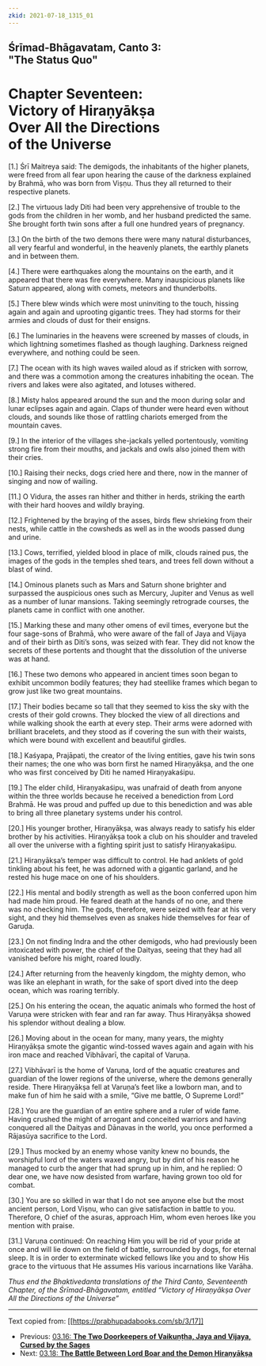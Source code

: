 ```yaml
---
zkid: 2021-07-18_1315_01
---
```


## Śrīmad-Bhāgavatam, Canto 3:<br> "The Status Quo"
# Chapter Seventeen:<br> Victory of Hiraṇyākṣa<br> Over All the Directions<br> of the Universe


[1.] Śrī Maitreya said: The demigods, the inhabitants of the higher planets, were freed from all fear upon hearing the cause of the darkness explained by Brahmā, who was born from Viṣṇu. Thus they all returned to their respective planets.

[2.] The virtuous lady Diti had been very apprehensive of trouble to the gods from the children in her womb, and her husband predicted the same. She brought forth twin sons after a full one hundred years of pregnancy.

[3.] On the birth of the two demons there were many natural disturbances, all very fearful and wonderful, in the heavenly planets, the earthly planets and in between them.

[4.] There were earthquakes along the mountains on the earth, and it appeared that there was fire everywhere. Many inauspicious planets like Saturn appeared, along with comets, meteors and thunderbolts.

[5.] There blew winds which were most uninviting to the touch, hissing again and again and uprooting gigantic trees. They had storms for their armies and clouds of dust for their ensigns.

[6.] The luminaries in the heavens were screened by masses of clouds, in which lightning sometimes flashed as though laughing. Darkness reigned everywhere, and nothing could be seen.

[7.] The ocean with its high waves wailed aloud as if stricken with sorrow, and there was a commotion among the creatures inhabiting the ocean. The rivers and lakes were also agitated, and lotuses withered.

[8.] Misty halos appeared around the sun and the moon during solar and lunar eclipses again and again. Claps of thunder were heard even without clouds, and sounds like those of rattling chariots emerged from the mountain caves.

[9.] In the interior of the villages she-jackals yelled portentously, vomiting strong fire from their mouths, and jackals and owls also joined them with their cries.

[10.] Raising their necks, dogs cried here and there, now in the manner of singing and now of wailing.

[11.] O Vidura, the asses ran hither and thither in herds, striking the earth with their hard hooves and wildly braying.

[12.] Frightened by the braying of the asses, birds flew shrieking from their nests, while cattle in the cowsheds as well as in the woods passed dung and urine.

[13.] Cows, terrified, yielded blood in place of milk, clouds rained pus, the images of the gods in the temples shed tears, and trees fell down without a blast of wind.

[14.] Ominous planets such as Mars and Saturn shone brighter and surpassed the auspicious ones such as Mercury, Jupiter and Venus as well as a number of lunar mansions. Taking seemingly retrograde courses, the planets came in conflict with one another.

[15.] Marking these and many other omens of evil times, everyone but the four sage-sons of Brahmā, who were aware of the fall of Jaya and Vijaya and of their birth as Diti’s sons, was seized with fear. They did not know the secrets of these portents and thought that the dissolution of the universe was at hand.

[16.] These two demons who appeared in ancient times soon began to exhibit uncommon bodily features; they had steellike frames which began to grow just like two great mountains.

[17.] Their bodies became so tall that they seemed to kiss the sky with the crests of their gold crowns. They blocked the view of all directions and while walking shook the earth at every step. Their arms were adorned with brilliant bracelets, and they stood as if covering the sun with their waists, which were bound with excellent and beautiful girdles.

[18.] Kaśyapa, Prajāpati, the creator of the living entities, gave his twin sons their names; the one who was born first he named Hiraṇyākṣa, and the one who was first conceived by Diti he named Hiraṇyakaśipu.

[19.] The elder child, Hiraṇyakaśipu, was unafraid of death from anyone within the three worlds because he received a benediction from Lord Brahmā. He was proud and puffed up due to this benediction and was able to bring all three planetary systems under his control.

[20.] His younger brother, Hiraṇyākṣa, was always ready to satisfy his elder brother by his activities. Hiraṇyākṣa took a club on his shoulder and traveled all over the universe with a fighting spirit just to satisfy Hiraṇyakaśipu.

[21.] Hiraṇyākṣa’s temper was difficult to control. He had anklets of gold tinkling about his feet, he was adorned with a gigantic garland, and he rested his huge mace on one of his shoulders.

[22.] His mental and bodily strength as well as the boon conferred upon him had made him proud. He feared death at the hands of no one, and there was no checking him. The gods, therefore, were seized with fear at his very sight, and they hid themselves even as snakes hide themselves for fear of Garuḍa.

[23.] On not finding Indra and the other demigods, who had previously been intoxicated with power, the chief of the Daityas, seeing that they had all vanished before his might, roared loudly.

[24.] After returning from the heavenly kingdom, the mighty demon, who was like an elephant in wrath, for the sake of sport dived into the deep ocean, which was roaring terribly.

[25.] On his entering the ocean, the aquatic animals who formed the host of Varuṇa were stricken with fear and ran far away. Thus Hiraṇyākṣa showed his splendor without dealing a blow.

[26.] Moving about in the ocean for many, many years, the mighty Hiraṇyākṣa smote the gigantic wind-tossed waves again and again with his iron mace and reached Vibhāvarī, the capital of Varuṇa.

[27.] Vibhāvarī is the home of Varuṇa, lord of the aquatic creatures and guardian of the lower regions of the universe, where the demons generally reside. There Hiraṇyākṣa fell at Varuṇa’s feet like a lowborn man, and to make fun of him he said with a smile, “Give me battle, O Supreme Lord!”

[28.] You are the guardian of an entire sphere and a ruler of wide fame. Having crushed the might of arrogant and conceited warriors and having conquered all the Daityas and Dānavas in the world, you once performed a Rājasūya sacrifice to the Lord.

[29.] Thus mocked by an enemy whose vanity knew no bounds, the worshipful lord of the waters waxed angry, but by dint of his reason he managed to curb the anger that had sprung up in him, and he replied: O dear one, we have now desisted from warfare, having grown too old for combat.

[30.] You are so skilled in war that I do not see anyone else but the most ancient person, Lord Viṣṇu, who can give satisfaction in battle to you. Therefore, O chief of the asuras, approach Him, whom even heroes like you mention with praise.

[31.] Varuṇa continued: On reaching Him you will be rid of your pride at once and will lie down on the field of battle, surrounded by dogs, for eternal sleep. It is in order to exterminate wicked fellows like you and to show His grace to the virtuous that He assumes His various incarnations like Varāha.


_Thus end the Bhaktivedanta translations of the Third Canto, Seventeenth Chapter, of the Śrīmad-Bhāgavatam, entitled “Victory of Hiraṇyākṣa Over All the Directions of the Universe”_

---

Text copied from: [[https://prabhupadabooks.com/sb/3/17]]

- Previous: [03.16: **The Two Doorkeepers of Vaikuṇṭha, Jaya and Vijaya, Cursed by the Sages**](03.16-t.html)
- Next: [03.18: **The Battle Between Lord Boar and the Demon Hiraṇyākṣa**](03.18-t.html)